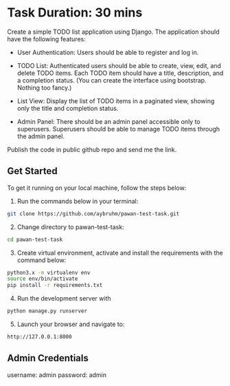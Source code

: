 # Task Duration: 30 mins

Create a simple TODO list application using Django. The application should have the following features:

* User Authentication: Users should be able to register and log in.

* TODO List: Authenticated users should be able to create, view, edit, and delete TODO items. Each TODO item should have a title, description, and a completion status.
(You can create the interface using bootstrap. Nothing too fancy.)

* List View: Display the list of TODO items in a paginated view, showing only the title and completion status.

* Admin Panel: There should be an admin panel accessible only to superusers. Superusers should be able to manage TODO items through the admin panel.

Publish the code in public github repo and send me the link.

## Get Started

To get it running on your local machine, follow the steps below:

1. Run the commands below in your terminal:

```bash
git clone https://github.com/aybruhm/pawan-test-task.git
```

2. Change directory to pawan-test-task:

```bash
cd pawan-test-task
```

3. Create virtual environment, activate and install the requirements with the command below:

```bash
python3.x -m virtualenv env
source env/bin/activate
pip install -r requirements.txt
```

4. Run the development server with

```bash
python manage.py runserver
```

5. Launch your browser and navigate to:

```bash
http://127.0.0.1:8000
```


## Admin Credentials

username: admin
password: admin
